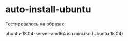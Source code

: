 # auto-install-ubuntu

Тестировалось на образах:

ubuntu-18.04-server-amd64.iso
mini.iso (Ubuntu 18.04)


